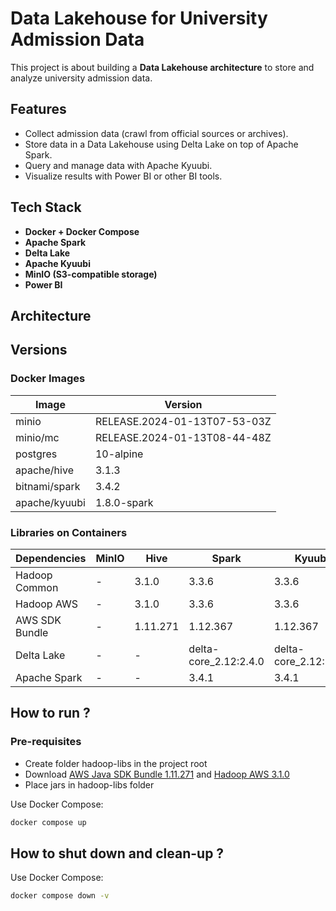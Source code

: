 # Data Lakehouse for University Admission Data

This project is about building a **Data Lakehouse architecture** to store and analyze university admission data.  

## Features
- Collect admission data (crawl from official sources or archives).
- Store data in a Data Lakehouse using Delta Lake on top of Apache Spark.
- Query and manage data with Apache Kyuubi.
- Visualize results with Power BI or other BI tools.

## Tech Stack
- **Docker + Docker Compose**
- **Apache Spark**
- **Delta Lake**
- **Apache Kyuubi**
- **MinIO (S3-compatible storage)**
- **Power BI**

## Architecture


## Versions

### Docker Images

| Image         | Version                      |
| ------------- | ---------------------------- |
| minio         | RELEASE.2024-01-13T07-53-03Z |
| minio/mc      | RELEASE.2024-01-13T08-44-48Z |
| postgres      | 10-alpine                    |
| apache/hive   | 3.1.3                        |
| bitnami/spark | 3.4.2                        |
| apache/kyuubi | 1.8.0-spark                  |

### Libraries on Containers

| Dependencies  | MinIO       | Hive        | Spark                 | Kyuubi                |
| ------------- | ----------- | ----------- | --------------------- | --------------------- |
| Hadoop Common | -           | 3.1.0       | 3.3.6                 | 3.3.6                 |
| Hadoop AWS    | -           | 3.1.0       | 3.3.6                 | 3.3.6                 |
| AWS SDK Bundle| -           | 1.11.271    | 1.12.367              | 1.12.367              |
| Delta Lake    | -           | -           | delta-core_2.12:2.4.0 | delta-core_2.12:2.4.0 |
| Apache Spark  | -           | -           | 3.4.1                 | 3.4.1                |

## How to run ?

### Pre-requisites

* Create folder hadoop-libs in the project root
* Download [AWS Java SDK Bundle 1.11.271](https://medium.com/r/?url=https%3A%2F%2Frepo1.maven.org%2Fmaven2%2Fcom%2Famazonaws%2Faws-java-sdk-bundle%2F1.11.271%2Faws-java-sdk-bundle-1.11.271.jar) and [Hadoop AWS 3.1.0](https://medium.com/r/?url=https%3A%2F%2Frepo1.maven.org%2Fmaven2%2Forg%2Fapache%2Fhadoop%2Fhadoop-aws%2F3.1.0%2Fhadoop-aws-3.1.0.jar)
* Place jars in hadoop-libs folder

Use Docker Compose:

```bash
docker compose up
```

## How to shut down and clean-up ?

Use Docker Compose:

```bash
docker compose down -v
```
